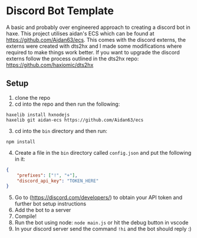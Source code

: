 # Discord Bot Template
A basic and probably over engineered approach to creating a discord bot in haxe. This project utilises aidan's ECS which can be found at https://github.com/Aidan63/ecs.
This comes with the discord externs, the externs were created with dts2hx and I made some modifications where required to make things work better.
If you want to upgrade the discord externs follow the process outlined in the dts2hx repo: https://github.com/haxiomic/dts2hx 

## Setup
1) clone the repo
2) cd into the repo and then run the following:
```
haxelib install hxnodejs
haxelib git aidan-ecs https://github.com/Aidan63/ecs
```
3) cd into the `bin` directory and then run:
```
npm install
```
4) Create a file in the `bin` directory called `config.json` and put the following in it:
```json
{
	"prefixes": ["!", "+"],
	"discord_api_key": "TOKEN_HERE"
}
```
5) Go to (https://discord.com/developers/) to obtain your API token and further bot setup instructions
6) Add the bot to a server
7) Compile! 
8) Run the bot using node: `node main.js` or hit the debug button in vscode
9) In your discord server send the command `!hi` and the bot should reply :)
